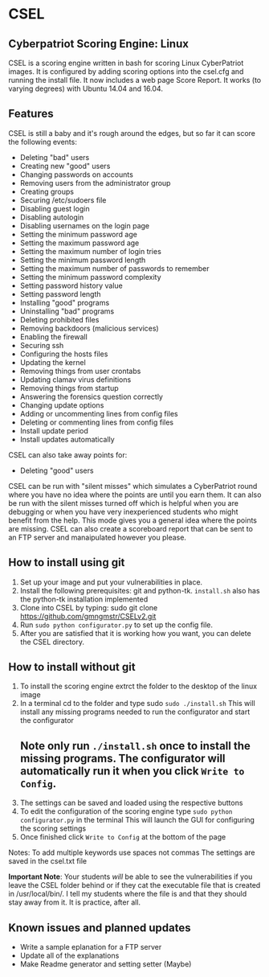 # CSEL
## Cyberpatriot Scoring Engine: Linux

CSEL is a scoring engine written in bash for scoring Linux CyberPatriot images. It is configured by adding scoring options into the csel.cfg and running the install file. It now includes a web page Score Report. It works (to varying degrees) with Ubuntu 14.04 and 16.04.

## Features
CSEL is still a baby and it's rough around the edges, but so far it can score the following events:
- Deleting "bad" users
- Creating new "good" users
- Changing passwords on accounts
- Removing users from the administrator group
- Creating groups
- Securing /etc/sudoers file
- Disabling guest login
- Disabling autologin
- Disabling usernames on the login page
- Setting the minimum password age
- Setting the maximum password age
- Setting the maximum number of login tries
- Setting the minimum password length
- Setting the maximum number of passwords to remember
- Setting the minimum password complexity
- Setting password history value
- Setting password length
- Installing "good" programs
- Uninstalling "bad" programs
- Deleting prohibited files
- Removing backdoors (malicious services)
- Enabling the firewall
- Securing ssh
- Configuring the hosts files
- Updating the kernel
- Removing things from user crontabs
- Updating clamav virus definitions 
- Removing things from startup
- Answering the forensics question correctly
- Changing update options
- Adding or uncommenting lines from config files
- Deleting or commenting lines from config files
- Install update period
- Install updates automatically

CSEL can also take away points for:
- Deleting "good" users

CSEL can be run with "silent misses" which simulates a CyberPatriot round where you have no idea where the points are until you earn them. It can also be run with the silent misses turned off which is helpful when you are debugging or when you have very inexperienced students who might benefit from the help. This mode gives you a general idea where the points are missing. CSEL can also create a scoreboard report that can be sent to an FTP server and manaipulated however you please.

## How to install using git
1. Set up your image and put your vulnerabilities in place.
2. Install the following prerequisites: git and python-tk.
	`install.sh` also has the python-tk installation implemented
3. Clone into CSEL by typing: sudo git clone https://github.com/gmngmstr/CSELv2.git
4. Run `sudo python configurator.py` to set up the config file. 
6. After you are satisfied that it is working how you want, you can delete the CSEL directory.

## How to install without git
1. To install the scoring engine extrct the folder to the desktop of the linux image
2. In a terminal cd to the folder and type sudo `sudo ./install.sh`
	This will install any missing programs needed to run the configurator and start the configurator
	## Note only run `./install.sh` once to install the missing programs. The configurator will automatically run it when you click `Write to Config`.
3. The settings can be saved and loaded using the respective buttons
4. To edit the configuration of the scoring engine type `sudo python configurator.py` in the terminal
	This will launch the GUI for configuring the scoring settings
5. Once finished click `Write to Config` at the bottom of the page

Notes:
To add multiple keywords use spaces not commas
The settings are saved in the csel.txt file

**Important Note**: Your students _will_ be able to see the vulnerabilities if you leave the CSEL folder behind or if they cat the executable file that is created in /usr/local/bin/. I tell my students where the file is and that they should stay away from it. It is practice, after all.

## Known issues and planned updates
- Write a sample eplanation for a FTP server
- Update all of the explanations
- Make Readme generator and setting setter (Maybe)

